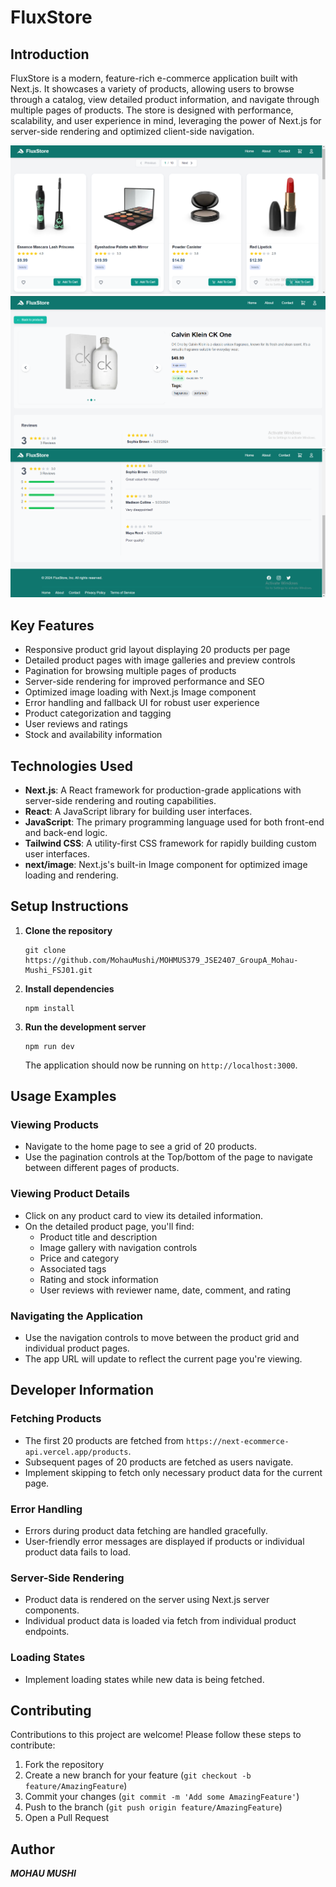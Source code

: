 # FluxStore

## Introduction

FluxStore is a modern, feature-rich e-commerce application built with Next.js. It showcases a variety of products, allowing users to browse through a catalog, view detailed product information, and navigate through multiple pages of products. The store is designed with performance, scalability, and user experience in mind, leveraging the power of Next.js for server-side rendering and optimized client-side navigation.

![FluxStore Home Page](./public/homePage.png)
![FluxStore Product Detail](./public/productDetail.png)
![FluxStore Product Detail Reviews](./public/productDetailReviews.png)

## Key Features

- Responsive product grid layout displaying 20 products per page
- Detailed product pages with image galleries and preview controls
- Pagination for browsing multiple pages of products
- Server-side rendering for improved performance and SEO
- Optimized image loading with Next.js Image component
- Error handling and fallback UI for robust user experience
- Product categorization and tagging
- User reviews and ratings
- Stock and availability information

## Technologies Used

- **Next.js**: A React framework for production-grade applications with server-side rendering and routing capabilities.
- **React**: A JavaScript library for building user interfaces.
- **JavaScript**: The primary programming language used for both front-end and back-end logic.
- **Tailwind CSS**: A utility-first CSS framework for rapidly building custom user interfaces.
- **next/image**: Next.js's built-in Image component for optimized image loading and rendering.

## Setup Instructions

1. **Clone the repository**

   ```
   git clone https://github.com/MohauMushi/MOHMUS379_JSE2407_GroupA_Mohau-Mushi_FSJ01.git
   ```

2. **Install dependencies**

   ```
   npm install
   ```

3. **Run the development server**
   ```
   npm run dev
   ```
   The application should now be running on `http://localhost:3000`.

## Usage Examples

### Viewing Products

- Navigate to the home page to see a grid of 20 products.
- Use the pagination controls at the Top/bottom of the page to navigate between different pages of products.

### Viewing Product Details

- Click on any product card to view its detailed information.
- On the detailed product page, you'll find:
  - Product title and description
  - Image gallery with navigation controls
  - Price and category
  - Associated tags
  - Rating and stock information
  - User reviews with reviewer name, date, comment, and rating

### Navigating the Application

- Use the navigation controls to move between the product grid and individual product pages.
- The app URL will update to reflect the current page you're viewing.

## Developer Information

### Fetching Products

- The first 20 products are fetched from `https://next-ecommerce-api.vercel.app/products`.
- Subsequent pages of 20 products are fetched as users navigate.
- Implement skipping to fetch only necessary product data for the current page.

### Error Handling

- Errors during product data fetching are handled gracefully.
- User-friendly error messages are displayed if products or individual product data fails to load.

### Server-Side Rendering

- Product data is rendered on the server using Next.js server components.
- Individual product data is loaded via fetch from individual product endpoints.

### Loading States

- Implement loading states while new data is being fetched.

## Contributing

Contributions to this project are welcome! Please follow these steps to contribute:

1. Fork the repository
2. Create a new branch for your feature (`git checkout -b feature/AmazingFeature`)
3. Commit your changes (`git commit -m 'Add some AmazingFeature'`)
4. Push to the branch (`git push origin feature/AmazingFeature`)
5. Open a Pull Request

## Author

**_MOHAU MUSHI_**
